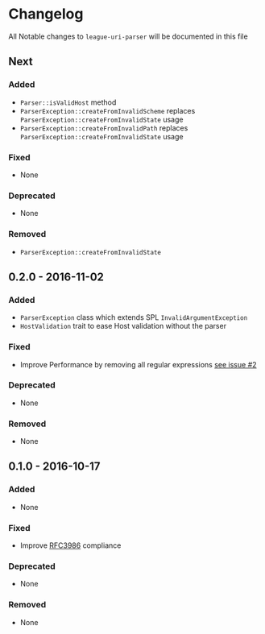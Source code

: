 # Changelog

All Notable changes to `league-uri-parser` will be documented in this file

## Next

### Added

- `Parser::isValidHost` method
- `ParserException::createFromInvalidScheme` replaces `ParserException::createFromInvalidState` usage
- `ParserException::createFromInvalidPath` replaces `ParserException::createFromInvalidState` usage

### Fixed

- None

### Deprecated

- None

### Removed

- `ParserException::createFromInvalidState`

## 0.2.0 - 2016-11-02

### Added

- `ParserException` class which extends SPL `InvalidArgumentException`
- `HostValidation` trait to ease Host validation without the parser

### Fixed

- Improve Performance by removing all regular expressions [see issue #2](https://github.com/thephpleague/uri-parser/issues/2)

### Deprecated

- None

### Removed

- None

## 0.1.0 - 2016-10-17

### Added

- None

### Fixed

- Improve [RFC3986](http://tools.ietf.org/html/rfc3986) compliance

### Deprecated

- None

### Removed

- None